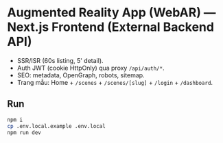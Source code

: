 # Augmented Reality App (WebAR) — Next.js Frontend (External Backend API)

- SSR/ISR (60s listing, 5' detail).
- Auth JWT (cookie HttpOnly) qua proxy `/api/auth/*`.
- SEO: metadata, OpenGraph, robots, sitemap.
- Trang mẫu: Home + `/scenes` + `/scenes/[slug]` + `/login` + `/dashboard`.

## Run
```bash
npm i
cp .env.local.example .env.local
npm run dev
```